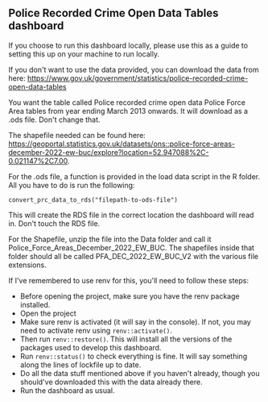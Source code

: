 ## Police Recorded Crime Open Data Tables dashboard
If you choose to run this dashboard locally, please use this as a guide to setting this up on your machine to run locally.

If you don't want to use the data provided, you can download the data from here: https://www.gov.uk/government/statistics/police-recorded-crime-open-data-tables

You want the table called Police recorded crime open data Police Force Area tables from year ending March 2013 onwards. It will download as a .ods file. Don't change that.

The shapefile needed can be found here: https://geoportal.statistics.gov.uk/datasets/ons::police-force-areas-december-2022-ew-buc/explore?location=52.947088%2C-0.021147%2C7.00.

For the .ods file, a function is provided in the load data script in the R folder. All you have to do is run the following:

```convert_prc_data_to_rds("filepath-to-ods-file")```

This will create the RDS file in the correct location the dashboard will read in. Don't touch the RDS file.

For the Shapefile, unzip the file into the Data folder and call it Police_Force_Areas_December_2022_EW_BUC. The shapefiles inside that folder should all be called PFA_DEC_2022_EW_BUC_V2 with the various file extensions.

If I've remembered to use renv for this, you'll need to follow these steps:
 * Before opening the project, make sure you have the renv package installed.
 * Open the project
 * Make sure renv is activated (it will say in the console). If not, you may need to activate renv using ```renv::activate()```.
 * Then run ```renv::restore()```. This will install all the  versions of the packages used to develop this dashboard.
 * Run ```renv::status()``` to check everything is fine. It will say something along the lines of lockfile up to date.
 * Do all the data stuff mentioned above if you haven't already, though you should've downloaded this with the data already there.
 * Run the dashboard as usual.